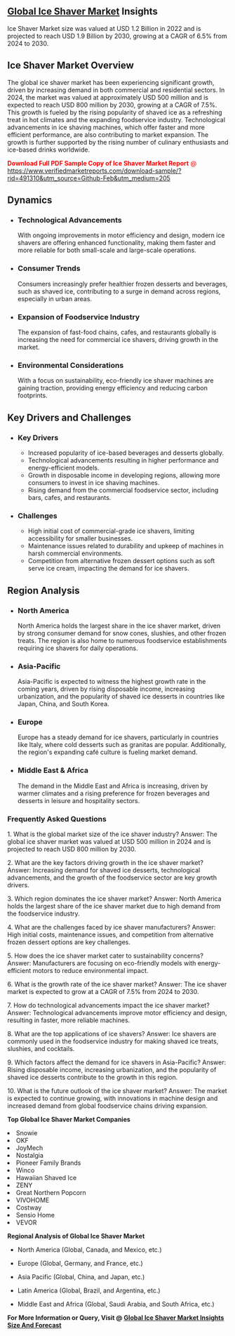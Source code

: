 <h2><a href="https://www.verifiedmarketreports.com/download-sample/?rid=491310&amp;utm_source=Github&amp;utm_medium=205" target="_blank">Global Ice Shaver Market</a> Insights</h2><p>Ice Shaver Market size was valued at USD 1.2 Billion in 2022 and is projected to reach USD 1.9 Billion by 2030, growing at a CAGR of 6.5% from 2024 to 2030.</p><p><h2>Ice Shaver Market Overview</h2> <p>The global ice shaver market has been experiencing significant growth, driven by increasing demand in both commercial and residential sectors. In 2024, the market was valued at approximately USD 500 million and is expected to reach USD 800 million by 2030, growing at a CAGR of 7.5%. This growth is fueled by the rising popularity of shaved ice as a refreshing treat in hot climates and the expanding foodservice industry. Technological advancements in ice shaving machines, which offer faster and more efficient performance, are also contributing to market expansion. The growth is further supported by the rising number of culinary enthusiasts and ice-based drinks worldwide. <p><p><span class=""><span style="color: #ff0000;"><strong>Download Full PDF Sample Copy of Ice Shaver Market Report</strong> @ </span><a href="https://www.verifiedmarketreports.com/download-sample/?rid=491310&amp;utm_source=Github-Feb&amp;utm_medium=205" target="_blank">https://www.verifiedmarketreports.com/download-sample/?rid=491310&amp;utm_source=Github-Feb&amp;utm_medium=205</a></span></p></p> <h2>Dynamics</h2> <ul> <li><h3>Technological Advancements</h3>With ongoing improvements in motor efficiency and design, modern ice shavers are offering enhanced functionality, making them faster and more reliable for both small-scale and large-scale operations.</li> <li><h3>Consumer Trends</h3>Consumers increasingly prefer healthier frozen desserts and beverages, such as shaved ice, contributing to a surge in demand across regions, especially in urban areas.</li> <li><h3>Expansion of Foodservice Industry</h3>The expansion of fast-food chains, cafes, and restaurants globally is increasing the need for commercial ice shavers, driving growth in the market.</li> <li><h3>Environmental Considerations</h3>With a focus on sustainability, eco-friendly ice shaver machines are gaining traction, providing energy efficiency and reducing carbon footprints.</li> </ul> <h2>Key Drivers and Challenges</h2> <ul> <li><h3>Key Drivers</h3> <ul> <li>Increased popularity of ice-based beverages and desserts globally.</li> <li>Technological advancements resulting in higher performance and energy-efficient models.</li> <li>Growth in disposable income in developing regions, allowing more consumers to invest in ice shaving machines.</li> <li>Rising demand from the commercial foodservice sector, including bars, cafes, and restaurants.</li> </ul> </li> <li><h3>Challenges</h3> <ul> <li>High initial cost of commercial-grade ice shavers, limiting accessibility for smaller businesses.</li> <li>Maintenance issues related to durability and upkeep of machines in harsh commercial environments.</li> <li>Competition from alternative frozen dessert options such as soft serve ice cream, impacting the demand for ice shavers.</li> </ul> </li> </ul> <h2>Region Analysis</h2> <ul> <li><h3>North America</h3>North America holds the largest share in the ice shaver market, driven by strong consumer demand for snow cones, slushies, and other frozen treats. The region is also home to numerous foodservice establishments requiring ice shavers for daily operations.</li> <li><h3>Asia-Pacific</h3>Asia-Pacific is expected to witness the highest growth rate in the coming years, driven by rising disposable income, increasing urbanization, and the popularity of shaved ice desserts in countries like Japan, China, and South Korea.</li> <li><h3>Europe</h3>Europe has a steady demand for ice shavers, particularly in countries like Italy, where cold desserts such as granitas are popular. Additionally, the region's expanding café culture is fueling market demand.</li> <li><h3>Middle East & Africa</h3>The demand in the Middle East and Africa is increasing, driven by warmer climates and a rising preference for frozen beverages and desserts in leisure and hospitality sectors.</li> </ul> <h3>Frequently Asked Questions</h3> <p>1. What is the global market size of the ice shaver industry? Answer: The global ice shaver market was valued at USD 500 million in 2024 and is projected to reach USD 800 million by 2030.</p> <p>2. What are the key factors driving growth in the ice shaver market? Answer: Increasing demand for shaved ice desserts, technological advancements, and the growth of the foodservice sector are key growth drivers.</p> <p>3. Which region dominates the ice shaver market? Answer: North America holds the largest share of the ice shaver market due to high demand from the foodservice industry.</p> <p>4. What are the challenges faced by ice shaver manufacturers? Answer: High initial costs, maintenance issues, and competition from alternative frozen dessert options are key challenges.</p> <p>5. How does the ice shaver market cater to sustainability concerns? Answer: Manufacturers are focusing on eco-friendly models with energy-efficient motors to reduce environmental impact.</p> <p>6. What is the growth rate of the ice shaver market? Answer: The ice shaver market is expected to grow at a CAGR of 7.5% from 2024 to 2030.</p> <p>7. How do technological advancements impact the ice shaver market? Answer: Technological advancements improve motor efficiency and design, resulting in faster, more reliable machines.</p> <p>8. What are the top applications of ice shavers? Answer: Ice shavers are commonly used in the foodservice industry for making shaved ice treats, slushies, and cocktails.</p> <p>9. Which factors affect the demand for ice shavers in Asia-Pacific? Answer: Rising disposable income, increasing urbanization, and the popularity of shaved ice desserts contribute to the growth in this region.</p> <p>10. What is the future outlook of the ice shaver market? Answer: The market is expected to continue growing, with innovations in machine design and increased demand from global foodservice chains driving expansion.</p> </p><p><strong>Top Global Ice Shaver Market Companies</strong></p><div data-test-id=""><p><li>Snowie</li><li> OKF</li><li> JoyMech</li><li> Nostalgia</li><li> Pioneer Family Brands</li><li> Winco</li><li> Hawaiian Shaved Ice</li><li> ZENY</li><li> Great Northern Popcorn</li><li> VIVOHOME</li><li> Costway</li><li> Sensio Home</li><li> VEVOR</li></p><div><strong>Regional Analysis of&nbsp;Global Ice Shaver Market</strong></div><ul><li dir="ltr"><p dir="ltr">North America&nbsp;(Global, Canada, and Mexico, etc.)</p></li><li dir="ltr"><p dir="ltr">Europe (Global, Germany, and France, etc.)</p></li><li dir="ltr"><p dir="ltr">Asia Pacific&nbsp;(Global, China, and Japan, etc.)</p></li><li dir="ltr"><p dir="ltr">Latin America&nbsp;(Global, Brazil, and Argentina, etc.)</p></li><li dir="ltr">Middle East and Africa&nbsp;(Global, Saudi Arabia, and South Africa, etc.)</li></ul><p><strong>For More Information or Query, Visit @&nbsp;</strong><strong><a href="https://www.verifiedmarketreports.com/product/ice-shaver-market/?utm_source=Github&amp;utm_medium=205" target="_blank">Global Ice Shaver Market Insights Size And Forecast</a></strong></p></div>

